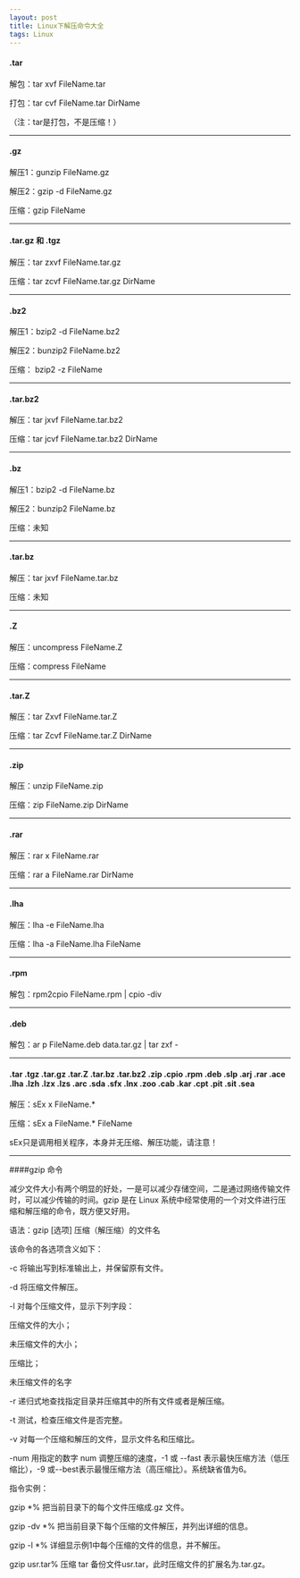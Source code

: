 ```yaml
---
layout: post
title: Linux下解压命令大全
tags: Linux
---
```


#### .tar 

解包：tar xvf FileName.tar

打包：tar cvf FileName.tar DirName

（注：tar是打包，不是压缩！）

---
#### .gz

解压1：gunzip FileName.gz

解压2：gzip -d FileName.gz

压缩：gzip FileName

---
#### .tar.gz 和 .tgz

解压：tar zxvf FileName.tar.gz

压缩：tar zcvf FileName.tar.gz DirName

<!--more-->

---

#### .bz2

解压1：bzip2 -d FileName.bz2

解压2：bunzip2 FileName.bz2

压缩： bzip2 -z FileName

---

#### .tar.bz2

解压：tar jxvf FileName.tar.bz2

压缩：tar jcvf FileName.tar.bz2 DirName

---

#### .bz

解压1：bzip2 -d FileName.bz

解压2：bunzip2 FileName.bz

压缩：未知

---

#### .tar.bz

解压：tar jxvf FileName.tar.bz

压缩：未知

---

#### .Z

解压：uncompress FileName.Z

压缩：compress FileName

---

#### .tar.Z

解压：tar Zxvf FileName.tar.Z

压缩：tar Zcvf FileName.tar.Z DirName

---

#### .zip

解压：unzip FileName.zip

压缩：zip FileName.zip DirName

---

#### .rar

解压：rar x FileName.rar

压缩：rar a FileName.rar DirName

---

#### .lha

解压：lha -e FileName.lha

压缩：lha -a FileName.lha FileName

---

#### .rpm

解包：rpm2cpio FileName.rpm | cpio -div

---

#### .deb

解包：ar p FileName.deb data.tar.gz | tar zxf -

---

#### .tar .tgz .tar.gz .tar.Z .tar.bz .tar.bz2 .zip .cpio .rpm .deb .slp .arj .rar .ace .lha .lzh .lzx .lzs .arc .sda .sfx .lnx .zoo .cab .kar .cpt .pit .sit .sea

解压：sEx x FileName.*

压缩：sEx a FileName.* FileName

sEx只是调用相关程序，本身并无压缩、解压功能，请注意！

---

####gzip 命令 

减少文件大小有两个明显的好处，一是可以减少存储空间，二是通过网络传输文件时，可以减少传输的时间。gzip 是在 Linux 系统中经常使用的一个对文件进行压缩和解压缩的命令，既方便又好用。

语法：gzip [选项] 压缩（解压缩）的文件名

该命令的各选项含义如下：

-c 将输出写到标准输出上，并保留原有文件。

-d 将压缩文件解压。

-l 对每个压缩文件，显示下列字段：

压缩文件的大小；

未压缩文件的大小；

压缩比；

未压缩文件的名字

-r 递归式地查找指定目录并压缩其中的所有文件或者是解压缩。

-t 测试，检查压缩文件是否完整。

-v 对每一个压缩和解压的文件，显示文件名和压缩比。

-num 用指定的数字 num 调整压缩的速度，-1 或 --fast 表示最快压缩方法（低压缩比），-9 或--best表示最慢压缩方法（高压缩比）。系统缺省值为6。

指令实例：

gzip *% 把当前目录下的每个文件压缩成.gz 文件。

gzip -dv *% 把当前目录下每个压缩的文件解压，并列出详细的信息。

gzip -l *% 详细显示例1中每个压缩的文件的信息，并不解压。

gzip usr.tar% 压缩 tar 备份文件usr.tar，此时压缩文件的扩展名为.tar.gz。
